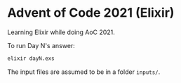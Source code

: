 # Advent of Code 2021 (Elixir)

Learning Elixir while doing AoC 2021.

To run Day N's answer:

```bash
elixir dayN.exs
```

The input files are assumed to be in a folder `inputs/`.
